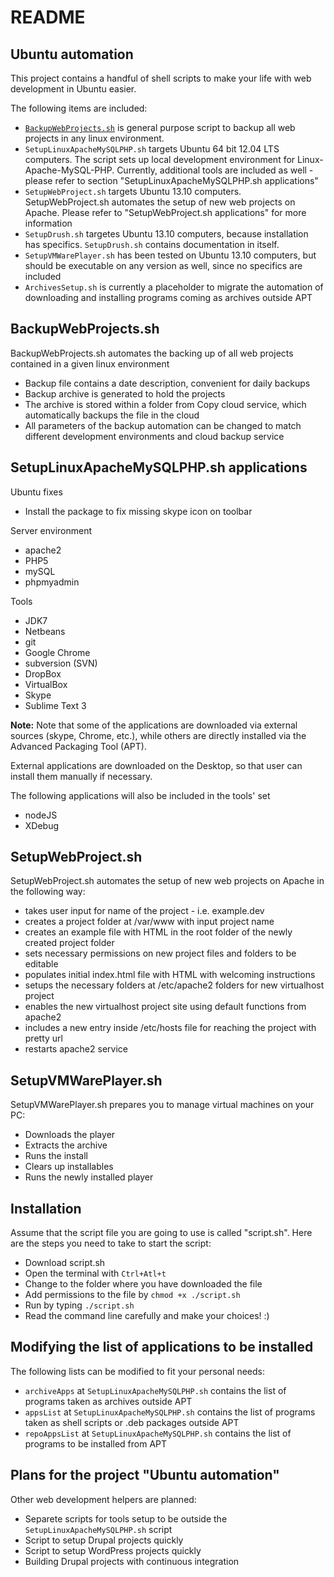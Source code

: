 README
======

Ubuntu automation
----------------
This project contains a handful of shell scripts to make your life with web development in Ubuntu easier.

The following items are included:
* [`BackupWebProjects.sh`](#backupwebprojectssh) is general purpose script to backup all web projects in any linux environment.
* `SetupLinuxApacheMySQLPHP.sh` targets Ubuntu 64 bit 12.04 LTS computers. The script sets up local development environment for Linux-Apache-MySQL-PHP. Currently, additional tools are included as well - please refer to section "SetupLinuxApacheMySQLPHP.sh applications"
* `SetupWebProject.sh` targets Ubuntu 13.10 computers. SetupWebProject.sh automates the setup of new web projects on Apache. Please refer to "SetupWebProject.sh applications" for more information
* `SetupDrush.sh` targetes Ubuntu 13.10 computers, because installation has specifics. `SetupDrush.sh` contains documentation in itself.
* `SetupVMWarePlayer.sh` has been tested on Ubuntu 13.10 computers, but should be executable on any version as well, since no specifics are included
* `ArchivesSetup.sh` is currently a placeholder to migrate the automation of downloading and installing programs coming as archives outside APT

BackupWebProjects.sh
--------
BackupWebProjects.sh automates the backing up of all web projects contained in a given linux environment
* Backup file contains a date description, convenient for daily backups
* Backup archive is generated to hold the projects
* The archive is stored within a folder from Copy cloud service, which automatically backups the file in the cloud
* All parameters of the backup automation can be changed to match different development environments and cloud backup service

SetupLinuxApacheMySQLPHP.sh applications
--------

Ubuntu fixes
* Install the package to fix missing skype icon on toolbar

Server environment
* apache2
* PHP5
* mySQL
* phpmyadmin

Tools
* JDK7
* Netbeans
* git
* Google Chrome
* subversion (SVN)
* DropBox
* VirtualBox
* Skype
* Sublime Text 3

**Note:**
Note that some of the applications are downloaded via external sources (skype, Chrome, etc.), while others are directly installed via the Advanced Packaging Tool (APT).

External applications are downloaded on the Desktop, so that user can install them manually if necessary.

The following applications will also be included in the tools' set
* nodeJS
* XDebug

SetupWebProject.sh
--------
SetupWebProject.sh automates the setup of new web projects on Apache in the following way:
* takes user input for name of the project - i.e. example.dev
* creates a project folder at /var/www with input project name
* creates an example file with HTML in the root folder of the newly created project folder
* sets necessary permissions on new project files and folders to be editable
* populates initial index.html file with HTML with welcoming instructions
* setups the necessary folders at /etc/apache2 folders for new virtualhost project
* enables the new virtualhost project site using default functions from apache2
* includes a new entry inside /etc/hosts file for reaching the project with pretty url
* restarts apache2 service

SetupVMWarePlayer.sh
--------
SetupVMWarePlayer.sh prepares you to manage virtual machines on your PC:
* Downloads the player
* Extracts the archive
* Runs the install
* Clears up installables
* Runs the newly installed player

Installation
------------
Assume that the script file you are going to use is called "script.sh".
Here are the steps you need to take to start the script:
* Download script.sh
* Open the terminal with `Ctrl+Atl+t`
* Change to the folder where you have downloaded the file
* Add permissions to the file by `chmod +x ./script.sh`
* Run by typing `./script.sh`
* Read the command line carefully and make your choices! :)

Modifying the list of applications to be installed
------------
The following lists can be modified to fit your personal needs:
* `archiveApps` at `SetupLinuxApacheMySQLPHP.sh` contains the list of programs taken as archives outside APT
* `appsList` at `SetupLinuxApacheMySQLPHP.sh` contains the list of programs taken as shell scripts or .deb packages outside APT
* `repoAppsList` at `SetupLinuxApacheMySQLPHP.sh` contains the list of programs to be installed from APT

Plans for the project "Ubuntu automation"
------------
Other web development helpers are planned:
* Separete scripts for tools setup to be outside the `SetupLinuxApacheMySQLPHP.sh` script
* Script to setup Drupal projects quickly
* Script to setup WordPress projects quickly
* Building Drupal projects with continuous integration
